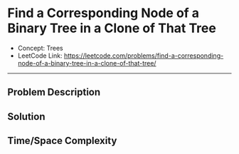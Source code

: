 # Find a Corresponding Node of a Binary Tree in a Clone of That Tree

- Concept: Trees
- LeetCode Link: https://leetcode.com/problems/find-a-corresponding-node-of-a-binary-tree-in-a-clone-of-that-tree/

---

## Problem Description

## Solution

## Time/Space Complexity

